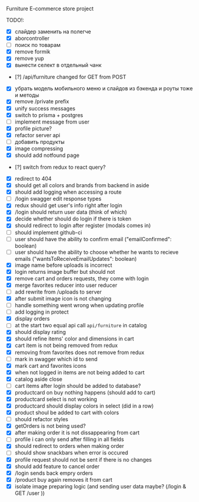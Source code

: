 Furniture E-commerce store project

TODO!: 
- [x] слайдер заменить на полегче    
- [x] aborcontroller    
- [ ] поиск по товарам    
- [x] remove formik    
- [x] remove yup    
- [x] вынести селект в отдельный чанк    
- [?] /api/furniture changed for GET from POST    
- [x] убpать модель мобильного меню и слайдов из бэкенда и роуты тоже и методы    
- [x] remove /private prefix     
- [x] unify success messages    
- [x] switch to prisma + postgres    
- [ ] implement message from user
- [x] profile picture?    
- [x] refactor server api    
- [ ] добавить продукты    
- [x] image compressing    
- [x] should add notfound page    
- [?] switch from redux to react query?    
- [x] redirect to 404    
- [x] should get all colors and brands from backend in aside    
- [x] should add logging when accessing a route  
- [ ] /login swagger edit response types    
- [x] redux should get user's info right after login    
- [x] /login should return user data (think of which)    
- [x] decide whether should do login if there is token    
- [x] should redirect to login after register (modals comes in)    
- [ ] should implement github-ci    
- [ ] user should have the ability to confirm email ("emailConfirmed": boolean)
- [ ] user should have the ability to choose whether he wants to recieve emails	("wantsToReceiveEmailUpdates": boolean)
- [x] image name before uploads is incorrect
- [x] login returns image buffer but should not
- [x] remove cart and orders requests, they come with login
- [x] merge favorites reducer into user reducer
- [ ] add rewrite from /uploads to server
- [x] after submit image icon is not changing
- [ ] handle something went wrong when updating profile
- [ ] add logging in protect
- [x] display orders
- [ ] at the start two equal api call `api/furniture` in catalog
- [x] should display rating
- [x] should refine items' color and dimensions in cart
- [x] cart item is not being removed from redux
- [x] removing from favorites does not remove from redux
- [ ] mark in swagger which id to send
- [x] mark cart and favorites icons
- [x] when not logged in items are not being added to cart 
- [x] catalog aside close
- [ ] cart items after login should be added to database?
- [x] productcard on buy nothing happens (should add to cart) 
- [x] productcard select is not working
- [x] productcard should display colors in select (did in a row)
- [x] product shoul be added to cart with colors
- [ ] should refactor styles
- [x] getOrders is not being used?
- [x] after making order it is not dissappearing from cart
- [ ] profile i can only send after filling in all fields
- [x] should redirect to orders when making order
- [ ] should show snackbars when error is occured
- [x] profile request should not be sent if there is no changes
- [x] should add feature to cancel order
- [x] /login sends back empry orders
- [x] /product buy again removes it from cart 
- [x] isolate image preparing logic (and sending user data maybe? (/login & GET /user ))
